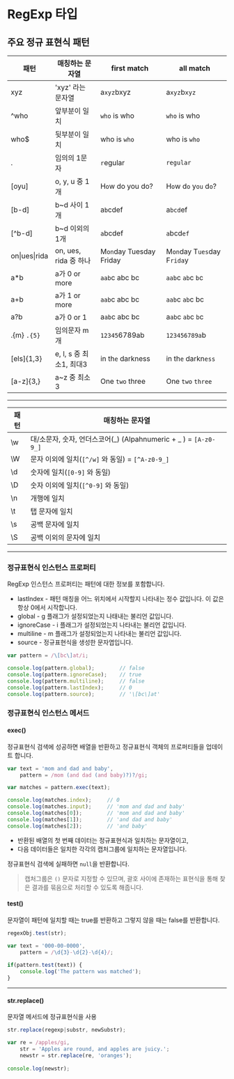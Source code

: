 RegExp 타입
=====

## 주요 정규 표현식 패턴

| 패턴            | 매칭하는 문자열           | first match             | all match                   |
| ------------- | ------------------ | ----------------------- | --------------------------- |
| xyz           | 'xyz' 라는 문자열       | a`xyz`bxyz              | a`xyz`b`xyz`                |
| ^who          | 앞부분이 일치            | `who` is who            | `who` is who                |
| who$          | 뒷부분이 일치            | who is `who`            | who is `who`                |
| .             | 임의의 1문자            | `r`egular               | `regular`                   |
| [oyu]         | o, y, u 중 1개       | H`o`w do you do?        | H`o`w d`o` y`ou` d`o`?      |
| [b-d]         | b~d 사이 1개          | a`b`cdef                | a`bcd`ef                    |
| [^b-d]        | b~d 이외의 1개         | `a`bcdef                | `a`bcd`ef`                  |
| on\|ues\|rida | on, ues, rida 중 하나 | M`on`day Tuesday Friday | M`on`day T`ues`day F`rida`y |
| a\*b          | a가 0 or more       | `aab`c abc bc           | `aab`c `ab`c `b`c           |
| a+b           | a가 1 or more       | `aab`c abc bc           | `aab`c `ab`c bc             |
| a?b           | a가 0 or 1          | a`ab`c abc bc           | a`ab`c `ab`c `b`c           |
| .{m} `.{5}`   | 임의문자 m개            | `12345`6789ab           | `123456789a`b               |
| [els]{1,3}    | e, l, s 중 최소1, 최대3 | in th`e` darkness       | in th`e` darkn`ess`         |
| [a-z]{3,}     | a~z 중 최소3          | One `two` three         | One `two` `three`           |

*****

| 패턴   | 매칭하는 문자열                                 |
| ---- | ---------------------------------------- |
| \w   | 대/소문자, 숫자, 언더스코어(\_) (Alpahnumeric + _ ) = `[A-z0-9_]` |
| \W   | 문자 이외에 일치(`[^/w]` 와 동일) = `[^A-z0-9_]`   |
| \d   | 숫자에 일치(`[0-9]` 와 동일)                     |
| \D   | 숫자 이외에 일치(`[^0-9]` 와 동일)                 |
| \n   | 개행에 일치                                   |
| \t   | 탭 문자에 일치                                 |
| \s   | 공백 문자에 일치                                |
| \S   | 공백 이외의 문자에 일치                            |

*****

### 정규표현식 인스턴스 프로퍼티

RegExp 인스턴스 프로퍼티는 패턴에 대한 정보를 포함합니다.

* lastIndex - 패턴 매칭을 어느 위치에서 시작할지 나타내는 정수 값입니다. 이 값은 항상 0에서 시작합니다.
* global - g 플래그가 설정되었는지 나태내는 불리언 값입니다.
* ignoreCase - i 플래그가 설정되었는지 나타내는 불리언 값입니다.
* multiline - m 플래그가 설정되었는지 나타내는 불리언 값입니다.
* source - 정규표현식을 생성한 문자엽입니다.

```js
var pattern = /\[bc\]at/i;

console.log(pattern.global);        // false
console.log(pattern.ignoreCase);    // true
console.log(pattern.multiline);     // false
console.log(pattern.lastIndex);     // 0
console.log(pattern.source);        // '\[bc\]at'
```

### 정규표현식 인스턴스 메서드

#### exec()

정규표현식 검색에 성공하면 배열을 반환하고 정규표현식 객체의 프로퍼티들을 업데이트 합니다.

```js
var text = 'mom and dad and baby',
    pattern = /mom (and dad (and baby)?)?/gi;

var matches = pattern.exec(text);

console.log(matches.index);     // 0
console.log(matches.input);     // 'mom and dad and baby'
console.log(matches[0]);        // 'mom and dad and baby'
console.log(matches[1]);        // 'and dad and baby'
console.log(matches[2]);        // 'and baby'
```

* 반환된 배열의 첫 번째 데이터는 정규표현식과 일치하는 문자열이고, 
* 다음 데이터들은 일치한 각각의 캡처그룹에 일치하는 문자열입니다.

정규표현식 검색에 실패하면 `null`을 반환합니다.

> 캡처그룹은 `()` 문자로 지정할 수 있므며, 괄호 사이에 존재하는 표현식을 통해 찾은 결과를 묶음으로 처리할 수 있도록 해줍니다.

#### test()

문자열이 패턴에 일치할 때는 true를 반환하고 그렇지 않을 때는 false를 반환합니다.

```js
regexObj.test(str);
```

```js
var text = '000-00-0000',
    pattern = /\d{3}-\d{2}-\d{4}/;
    
if(pattern.test(text)) {
    console.log('The pattern was matched');
}
```

*****

#### str.replace()

문자열 메서드에 정규표현식을 사용

```js
str.replace(regexp|substr, newSubstr);
```

```js
var re = /apples/gi,
    str = 'Apples are round, and apples are juicy.';
    newstr = str.replace(re, 'oranges');
    
console.log(newstr);
```